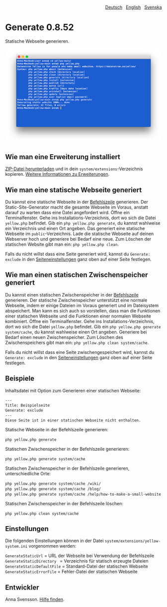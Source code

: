 <p align="right"><a href="README-de.md">Deutsch</a> &nbsp; <a href="README.md">English</a> &nbsp; <a href="README-sv.md">Svenska</a></p>

# Generate 0.8.52

Statische Webseite generieren.

<p align="center"><img src="generate-screenshot.png?raw=true" alt="Bildschirmfoto"></p>

## Wie man eine Erweiterung installiert

[ZIP-Datei herunterladen](https://github.com/annaesvensson/yellow-generate/archive/refs/heads/main.zip) und in dein `system/extensions`-Verzeichnis kopieren. [Weitere Informationen zu Erweiterungen](https://github.com/annaesvensson/yellow-update/tree/main/README-de.md).

## Wie man eine statische Webseite generiert

Du kannst eine statische Webseite in der [Befehlszeile](https://github.com/annaesvensson/yellow-core/tree/main/README-de.md) generieren. Der Static-Site-Generator macht die gesamte Webseite im Voraus, anstatt darauf zu warten dass eine Datei angefordert wird. Öffne ein Terminalfenster. Gehe ins Installations-Verzeichnis, dort wo sich die Datei `yellow.php` befindet. Gib ein `php yellow.php generate`, du kannst wahlweise ein Verzeichnis und einen Ort angeben. Das generiert eine statische Webseite im `public`-Verzeichnis. Lade die statische Webseite auf deinen Webserver hoch und generiere bei Bedarf eine neue. Zum Löschen der statischen Website gibt man ein: `php yellow.php clean`.

Falls du nicht willst dass eine Seite generiert wird, kannst du `Generate: exclude` in den [Seiteneinstellungen](https://github.com/annaesvensson/yellow-core/tree/main/README-de.md#einstellungen-seite) ganz oben auf einer Seite festlegen.

## Wie man einen statischen Zwischenspeicher generiert

Du kannst einen statischen Zwischenspeicher in der [Befehlszeile](https://github.com/annaesvensson/yellow-core/tree/main/README-de.md) generieren. Der statische Zwischenspeicher unterstützt eine normale Webseite, indem er einige Dateien im Voraus generiert und im Dateisystem abspeichert. Man kann es sich auch so vorstellen, dass man die Funktionen einer statischen Webseite und die Funktionen einer normalen Webseite kombiniert. Öffne ein Terminalfenster. Gehe ins Installations-Verzeichnis, dort wo sich die Datei `yellow.php` befindet. Gib ein `php yellow.php generate system/cache`, du kannst wahlweise einen Ort angeben. Generiere bei Bedarf einen neuen Zwischenspeicher. Zum Löschen des Zwischenspeichers gibt man ein: `php yellow.php clean system/cache`.

Falls du nicht willst dass eine Seite zwischengespeichert wird, kannst du `Generate: exclude` in den [Seiteneinstellungen](https://github.com/annaesvensson/yellow-core/tree/main/README-de.md#einstellungen-seite) ganz oben auf einer Seite festlegen.

## Beispiele

Inhaltsdatei mit Option zum Generieren einer statischen Webseite:

    ---
    Title: Beispielseite
    Generate: exclude
    ---
    Diese Seite ist in einer statischen Webseite nicht enthalten.

Statische Webseite in der Befehlszeile generieren:

`php yellow.php generate`  

Statischen Zwischenspeicher in der Befehlszeile generieren:

`php yellow.php generate system/cache`  

Statischen Zwischenspeicher in der Befehlszeile generieren, unterschiedliche Orte:

`php yellow.php generate system/cache /wiki/`  
`php yellow.php generate system/cache /blog/`  
`php yellow.php generate system/cache /help/how-to-make-a-small-website`  

Statischen Zwischenspeicher in der Befehlszeile löschen:

`php yellow.php clean system/cache`  

## Einstellungen

Die folgenden Einstellungen können in der Datei `system/extensions/yellow-system.ini` vorgenommen werden:

`GenerateStaticUrl` = URL der Webseite bei Verwendung der Befehlszeile  
`GenerateStaticDirectory ` = Verzeichnis für statisch erzeugte Dateien  
`GenerateStaticDefaultFile` = Standard-Datei der statischen Webseite  
`GenerateStaticErrorFile` = Fehler-Datei der statischen Webseite  

## Entwickler

Anna Svensson. [Hilfe finden](https://datenstrom.se/de/yellow/help/).
